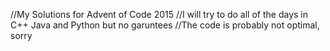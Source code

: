 //My Solutions for Advent of Code 2015
//I will try to do all of the days in C++ Java and Python but no garuntees
//The code is probably not optimal, sorry
